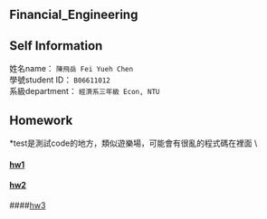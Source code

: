 Financial_Engineering
----

Self Information
---
姓名name： `陳飛岳 Fei Yueh Chen`\
學號student ID： `B06611012`\
系級department： `經濟系三年級 Econ, NTU`


Homework
---
*test是測試code的地方，類似遊樂場，可能會有很亂的程式碼在裡面 \

#### [hw1](https://github.com/feiyuehchen/Financial_Engineering/blob/master/homework1.ipynb)
#### [hw2](https://github.com/feiyuehchen/Financial_Engineering/tree/master/HW2)
####[hw3](https://github.com/feiyuehchen/Financial_Engineering/tree/master/HW3)